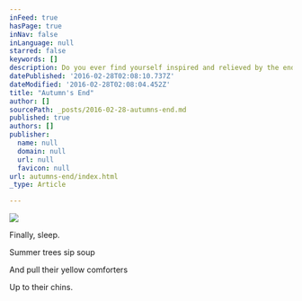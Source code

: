 ```yaml
---
inFeed: true
hasPage: true
inNav: false
inLanguage: null
starred: false
keywords: []
description: Do you ever find yourself inspired and relieved by the end of summer?
datePublished: '2016-02-28T02:08:10.737Z'
dateModified: '2016-02-28T02:08:04.452Z'
title: "Autumn's End"
author: []
sourcePath: _posts/2016-02-28-autumns-end.md
published: true
authors: []
publisher:
  name: null
  domain: null
  url: null
  favicon: null
url: autumns-end/index.html
_type: Article

---
```

![](https://the-grid-user-content.s3-us-west-2.amazonaws.com/2b7642f3-7a97-4d70-8b56-5ae648309d37.JPG)

Finally, sleep.

Summer trees sip soup

And pull their yellow comforters 

Up to their chins.